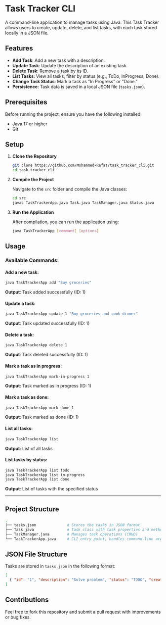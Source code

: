 # Task Tracker CLI

A command-line application to manage tasks using Java. This Task Tracker allows users to create, update, delete, and list tasks, with each task stored locally in a JSON file.

## Features

- **Add Task**: Add a new task with a description.
- **Update Task**: Update the description of an existing task.
- **Delete Task**: Remove a task by its ID.
- **List Tasks**: View all tasks, filter by status (e.g., ToDo, InProgress, Done).
- **Change Task Status**: Mark a task as "In Progress" or "Done."
- **Persistence**: Task data is saved in a local JSON file (`tasks.json`).

## Prerequisites

Before running the project, ensure you have the following installed:

- Java 17 or higher
- Git

## Setup

1. **Clone the Repository**

   ```bash
   git clone https://github.com/Mohammed-Refat/task_tracker_cli.git
   cd task_tracker_cli
   ```

2. **Compile the Project**

   Navigate to the `src` folder and compile the Java classes:

   ```bash
   cd src
   javac TaskTrackerApp.java Task.java TaskManager.java Status.java
   ```

3. **Run the Application**

   After compilation, you can run the application using:

   ```bash
   java TaskTrackerApp [command] [options]
   ```


## Usage

### Available Commands:

#### Add a new task:
```bash
java TaskTrackerApp add "Buy groceries"
```
**Output**: Task added successfully (ID: 1)

#### Update a task:
```bash
java TaskTrackerApp update 1 "Buy groceries and cook dinner"
```
**Output**: Task updated successfully (ID: 1)

#### Delete a task:
```bash
java TaskTrackerApp delete 1
```
**Output**: Task deleted successfully (ID: 1)

#### Mark a task as in progress:
```bash
java TaskTrackerApp mark-in-progress 1
```
**Output**: Task marked as in progress (ID: 1)

#### Mark a task as done:
```bash
java TaskTrackerApp mark-done 1
```
**Output**: Task marked as done (ID: 1)

#### List all tasks:
```bash
java TaskTrackerApp list
```
**Output**: List of all tasks

#### List tasks by status:
```bash
java TaskTrackerApp list todo
java TaskTrackerApp list in-progress
java TaskTrackerApp list done
```
**Output**: List of tasks with the specified status

---


## Project Structure

```bash
.
├── tasks.json              # Stores the tasks in JSON format
├── Task.java               # Task class with task properties and methods
├── TaskManager.java        # Manages task operations (CRUD)
└── TaskTrackerApp.java     # CLI entry point, handles command-line arguments
```

## JSON File Structure

Tasks are stored in `tasks.json` in the following format:

```json
[
  { "id": "1", "description": "Solve problem", "status": "TODO", "createdAt": "2024-09-12T10:15:30", "updatedAt": "2024-09-12T10:15:30"}
]
```

## Contributions

Feel free to fork this repository and submit a pull request with improvements or bug fixes.
